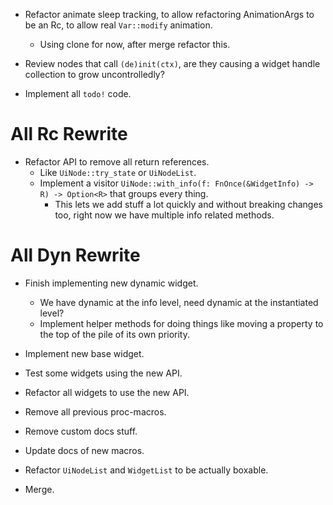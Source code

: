* Refactor animate sleep tracking, to allow refactoring AnimationArgs to be an Rc, to allow real `Var::modify` animation.
    - Using clone for now, after merge refactor this.

* Review nodes that call `(de)init(ctx)`, are they causing a widget handle collection to grow uncontrolledly?

* Implement all `todo!` code.

# All Rc Rewrite

* Refactor API to remove all return references.
    - Like `UiNode::try_state` or `UiNodeList`.
    - Implement a visitor `UiNode::with_info(f: FnOnce(&WidgetInfo) -> R) -> Option<R>` that groups every thing.
        - This lets we add stuff a lot quickly and without breaking changes too, right now we have multiple info related methods.

# All Dyn Rewrite

* Finish implementing new dynamic widget.
    - We have dynamic at the info level, need dynamic at the instantiated level?
    - Implement helper methods for doing things like moving a property to the top of the pile of its own priority.
* Implement new base widget.
* Test some widgets using the new API.
* Refactor all widgets to use the new API.
* Remove all previous proc-macros.
* Remove custom docs stuff.
* Update docs of new macros.

* Refactor `UiNodeList` and `WidgetList` to be actually boxable.

* Merge.